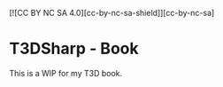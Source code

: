[![CC BY NC SA 4.0][cc-by-nc-sa-shield]][cc-by-nc-sa]



# T3DSharp - Book

This is a WIP for my T3D book.

